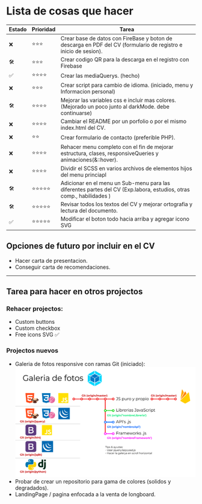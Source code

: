 # Lista de cosas que hacer
| Estado | Prioridad | Tarea                                                                                                                |
| ------ | --------- | -------------------------------------------------------------------------------------------------------------------- |
| ❌      | ⭐⭐⭐       | Crear base de datos con FireBase y boton de descarga en PDF del CV (formulario de registro e inicio de sesion).      |
| 🛠     | ⭐⭐⭐       | Crear codigo QR para la descarga en el registro con Firebase                                                         |
| ✅      | ⭐⭐⭐⭐      | Crear las mediaQuerys. (hecho)                                                                                       |
| ❌      | ⭐⭐⭐       | Crear script para cambio de idioma. (iniciado, menu y Informacion personal)                                          |
| 🛠     | ⭐⭐⭐⭐      | Mejorar las variables css e incluir mas colores. (Mejorado un poco junto al darkMode. debe continuarse)              |
| ❌      | ⭐⭐⭐⭐      | Cambiar el README por un porfolio o por el mismo index.html del CV.                                                  |
| ❌      | ⭐⭐        | Crear formulario de contacto (preferible PHP).                                                                       |
| ❌      | ⭐⭐⭐⭐      | Rehacer menu completo con el fin de mejorar estructura, clases, responsiveQueries y animaciones(&::hover).           |
| ❌      | ⭐⭐⭐⭐      | Dividir el SCSS en varios archivos de elementos hijos del menu princiapl                                             |
| 🛠     | ⭐⭐⭐⭐⭐     | Adicionar en el menu un Sub-menu para las diferentes partes del CV (Exp.labora, estudios, otras comp., habilidades ) |
| 🛠     | ⭐⭐⭐⭐⭐     | Revisar todos los textos del CV y mejorar ortografia y lectura del documento.                                        |
| ✅      | ⭐⭐⭐⭐⭐     | Modificar el boton todo hacia arriba y agregar icono SVG                                                             |



## Opciones de futuro por incluir en el CV
- Hacer carta de presentacion.
- Conseguir carta de recomendaciones.
---
## Tarea para hacer en otros projectos
### Rehacer projectos:
- Custom buttons
- Custom checkbox
- Free icons SVG ✅ 
  
### Projectos nuevos
- Galeria de fotos responsive con ramas Git (iniciado): 
  ![Texto alternativo](archives/mapa.jpg)
- Probar de crear un repositorio para gama de colores (solidos y degradados).
- LandingPage / pagina enfocada a la venta de longboard.